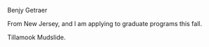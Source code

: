 Benjy Getraer

From New Jersey, and I am applying to graduate programs this fall.

Tillamook Mudslide.
